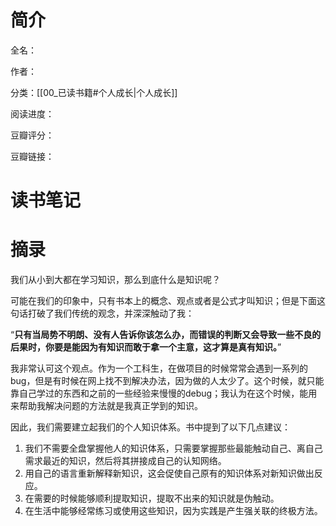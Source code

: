 # 简介

全名：

作者：

分类：[[00_已读书籍#个人成长|个人成长]]

阅读进度：

豆瓣评分：

豆瓣链接：

# 读书笔记



# 摘录

我们从小到大都在学习知识，那么到底什么是知识呢？

可能在我们的印象中，只有书本上的概念、观点或者是公式才叫知识；但是下面这句话打破了我们传统的观念，并深深触动了我：

“**只有当局势不明朗、没有人告诉你该怎么办，而错误的判断又会导致一些不良的后果时，你要是能因为有知识而敢于拿一个主意，这才算是真有知识。**”

我非常认可这个观点。作为一个工科生，在做项目的时候常常会遇到一系列的bug，但是有时候在网上找不到解决办法，因为做的人太少了。这个时候，就只能靠自己学过的东西和之前的一些经验来慢慢的debug；我认为在这个时候，能用来帮助我解决问题的方法就是我真正学到的知识。

因此，我们需要建立起我们的个人知识体系。书中提到了以下几点建议：

1. 我们不需要全盘掌握他人的知识体系，只需要掌握那些最能触动自己、离自己需求最近的知识，然后将其拼接成自己的认知网络。
2. 用自己的语言重新解释新知识，这会促使自己原有的知识体系对新知识做出反应。
3. 在需要的时候能够顺利提取知识，提取不出来的知识就是伪触动。
4. 在生活中能够经常练习或使用这些知识，因为实践是产生强关联的终极方法。
